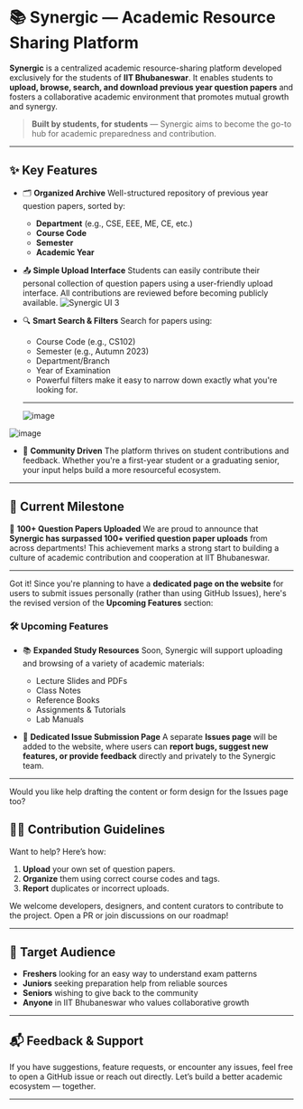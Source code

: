 
# 📚 Synergic — Academic Resource Sharing Platform

**Synergic** is a centralized academic resource-sharing platform developed exclusively for the students of **IIT Bhubaneswar**. It enables students to **upload, browse, search, and download previous year question papers** and fosters a collaborative academic environment that promotes mutual growth and synergy.

> **Built by students, for students** — Synergic aims to become the go-to hub for academic preparedness and contribution.

---

## ✨ Key Features

* 🗂️ **Organized Archive**
  Well-structured repository of previous year question papers, sorted by:

  * **Department** (e.g., CSE, EEE, ME, CE, etc.)
  * **Course Code**
  * **Semester**
  * **Academic Year**

* 📤 **Simple Upload Interface**
  Students can easily contribute their personal collection of question papers using a user-friendly upload interface. All contributions are reviewed before becoming publicly available.
  ![Synergic UI 3](https://github.com/user-attachments/assets/4169d3a2-6ca6-4070-b196-191f71a98932)

* 🔍 **Smart Search & Filters**
  Search for papers using:

  * Course Code (e.g., CS102)
  * Semester (e.g., Autumn 2023)
  * Department/Branch
  * Year of Examination
  *  Powerful filters make it easy to narrow down exactly what you're looking for.
    ---
    ![image](https://github.com/user-attachments/assets/3b4ab11b-ce52-4e47-b038-7c442a7cda93)

![image](https://github.com/user-attachments/assets/e3000571-a84b-458c-832f-e6da37ce2bba)


* 👥 **Community Driven**
  The platform thrives on student contributions and feedback. Whether you're a first-year student or a graduating senior, your input helps build a more resourceful ecosystem.

---

## 🎉 Current Milestone

🚀 **100+ Question Papers Uploaded**
We are proud to announce that **Synergic has surpassed 100+ verified question paper uploads** from across departments! This achievement marks a strong start to building a culture of academic contribution and cooperation at IIT Bhubaneswar.

---
Got it! Since you're planning to have a **dedicated page on the website** for users to submit issues personally (rather than using GitHub Issues), here's the revised version of the **Upcoming Features** section:


### 🛠️ Upcoming Features

* 📚 **Expanded Study Resources**
  Soon, Synergic will support uploading and browsing of a variety of academic materials:

  * Lecture Slides and PDFs
  * Class Notes
  * Reference Books
  * Assignments & Tutorials
  * Lab Manuals

* 📝 **Dedicated Issue Submission Page**
  A separate **Issues page** will be added to the website, where users can **report bugs, suggest new features, or provide feedback** directly and privately to the Synergic team.

---

Would you like help drafting the content or form design for the Issues page too?


## 🧑‍💻 Contribution Guidelines

Want to help? Here’s how:

1. **Upload** your own set of question papers.
2. **Organize** them using correct course codes and tags.
3. **Report** duplicates or incorrect uploads.

We welcome developers, designers, and content curators to contribute to the project. Open a PR or join discussions on our roadmap!

---

## 🏫 Target Audience

* **Freshers** looking for an easy way to understand exam patterns
* **Juniors** seeking preparation help from reliable sources
* **Seniors** wishing to give back to the community
* **Anyone** in IIT Bhubaneswar who values collaborative growth



---

## 📬 Feedback & Support

If you have suggestions, feature requests, or encounter any issues, feel free to open a GitHub issue or reach out directly. Let’s build a better academic ecosystem — together.

---





